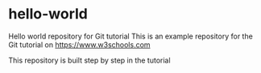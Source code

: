 # hello-world
Hello world repository for Git tutorial
This is an example repository for the Git 
tutorial on https://www.w3schools.com

This repository is built step by step in the 
tutorial
